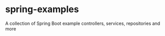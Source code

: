 # spring-examples

A collection of Spring Boot example controllers, services, repositories and more

